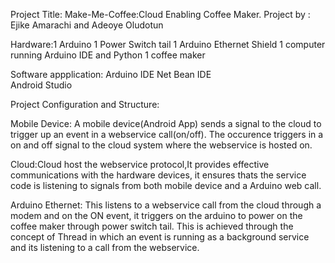 Project Title: Make-Me-Coffee:Cloud Enabling Coffee Maker. 
Project by : Ejike Amarachi and  Adeoye Oludotun

Hardware:1 Arduino
         1 Power Switch tail
         1 Arduino Ethernet Shield
         1 computer running Arduino IDE and Python
         1 coffee maker
         
Software appplication: Arduino IDE
                       Net Bean IDE  
                       Android Studio

Project Configuration and Structure:


Mobile Device: A mobile device(Android App) sends a signal to the cloud to trigger up an event in a webservice 
call(on/off). The occurence triggers in a on and off signal to the cloud system where the webservice is hosted on.


Cloud:Cloud host the webservice protocol,It provides effective communications with the hardware devices, it  ensures thats the service code is listening to signals from both mobile device 
and a Arduino web call.

Arduino Ethernet: This listens to a webservice call from the cloud through a modem and on the ON event, it triggers
 on the arduino to power on the coffee maker through power switch tail. This is achieved through the concept of Thread in which an event is running as a background service and its listening to a call from the webservice.

					   

         

